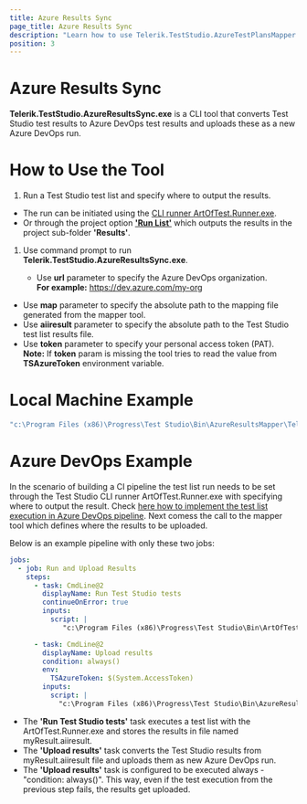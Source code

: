 ```yaml
---
title: Azure Results Sync
page_title: Azure Results Sync
description: "Learn how to use Telerik.TestStudio.AzureTestPlansMapper.exe to create mappings between Test Studio tests and Azure DevOps test cases."
position: 3
---
```


# Azure Results Sync

**Telerik.TestStudio.AzureResultsSync.exe** is a CLI tool that converts Test Studio test results to Azure DevOps test results and uploads these as a new Azure DevOps run.

# How to Use the Tool

1. Run a Test Studio test list and specify where to output the results. 

  - The run can be initiated using the <a href="/features/test-runners/artoftest-runner" target="_blank">CLI runner ArtOfTest.Runner.exe</a>. 
  - Or through the project option <a href="/automated-tests/test-lists/test-list-execution#execute-test-list-locally" target="_blank">__'Run List'__</a> which outputs the results in the project sub-folder __'Results'__. 

1. Use command prompt to run **Telerik.TestStudio.AzureResultsSync.exe**. 

	- Use **url** parameter to specify the Azure DevOps organization. </br>
    __For example:__ https://dev.azure.com/my-org
  - Use **map** parameter to specify the absolute path to the mapping file generated from the mapper tool.
  - Use **aiiresult** parameter to specify the absolute path to the Test Studio test list results file.
  - Use **token** parameter to specify your personal access token (PAT). </br>
    __Note:__ If **token** param is missing the tool tries to read the value from **TSAzureToken** environment variable. 


# Local Machine Example

```cmd 
"c:\Program Files (x86)\Progress\Test Studio\Bin\AzureResultsMapper\Telerik.TestStudio.AzureResultsSync.exe" url=https://dev.azure.com/my-org token=<MY-TOKEN> map="<PATH-MAPPING-FILE>" aiiresult="<PATH-MAPPING-FILE>"
```

# Azure DevOps Example

In the scenario of building a CI pipeline the test list run needs to be set through the Test Studio CLI runner ArtOfTest.Runner.exe with specifying where to output the result. Check <a href="/advanced-topics/build-server/azure-devops" target="_blank">here how to implement the test list execution in Azure DevOps pipeline</a>. Next comess the call to the mapper tool which defines where the results to be uploaded. 

Below is an example pipeline with only these two jobs:

```yml
jobs:
  - job: Run and Upload Results
    steps:
      - task: CmdLine@2
        displayName: Run Test Studio tests
        continueOnError: true
        inputs:
          script: |
             "c:\Program Files (x86)\Progress\Test Studio\Bin\ArtOfTest.Runner.exe" list="$(System.DefaultWorkingDirectory)\TestingProjects\HTMLProject\MapperPipeline\TestLists\mixed list.aiilist" result=myResult

      - task: CmdLine@2
        displayName: Upload results
        condition: always()
        env:
          TSAzureToken: $(System.AccessToken)
        inputs:
          script: |
            "c:\Program Files (x86)\Progress\Test Studio\Bin\AzureResultsMapper\Telerik.TestStudio.AzureResultsSync.exe" url=https://dev.azure.com/prgs-devtools map=$(System.DefaultWorkingDirectory)\TestingProjects\HTMLProject\MapperPipeline\AzDoMap.tsazdo aiiresult=$(System.DefaultWorkingDirectory)\TestingProjects\HTMLProject\MapperPipeline\Results\myResult.aiiresult

```

- The __'Run Test Studio tests'__ task executes a test list with the ArtOfTest.Runner.exe and stores the results in file named myResult.aiiresult.
- The __'Upload results'__ task converts the Test Studio results from myResult.aiiresult file and uploads them as new Azure DevOps run. 
- The __'Upload results'__ task is configured to be executed always - "condition: always()". This way, even if the test execution from the previous step fails, the results get uploaded.